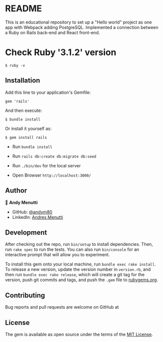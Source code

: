# README

This is an educational repository to set up a "Hello world" project as one app with Webpack adding PostgreSQL. Implemented a connection between a Ruby on Rails back-end and React front-end.

# Check Ruby '3.1.2' version

	$ ruby -v

## Installation

Add this line to your application's Gemfile:

    gem 'rails'

And then execute:

    $ bundle install

Or install it yourself as:

    $ gem install rails

- Run `bundle install`

- Run `rails db:create db:migrate db:seed`

- Run `./bin/dev` for the local server

- Open Browser `http://localhost:3000/`

## Author

👤 **Andy Menutti**
- GitHub: [@andym80](https://github.com/andym80)
- LinkedIn: [Andres Menutti](https://www.linkedin.com/in/andres-menutti/)
## Development

After checking out the repo, run `bin/setup` to install dependencies. Then, run `rake spec` to run the tests. You can also run `bin/console` for an interactive prompt that will allow you to experiment.

To install this gem onto your local machine, run `bundle exec rake install`. To release a new version, update the version number in `version.rb`, and then run `bundle exec rake release`, which will create a git tag for the version, push git commits and tags, and push the `.gem` file to [rubygems.org](https://rubygems.org).

## Contributing

Bug reports and pull requests are welcome on GitHub at

## License

The gem is available as open source under the terms of the [MIT License](https://opensource.org/licenses/MIT).
